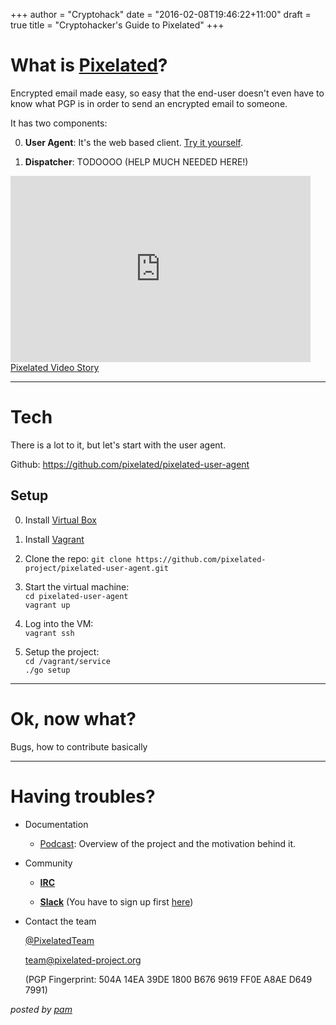 +++
author = "Cryptohack"
date = "2016-02-08T19:46:22+11:00"
draft = true
title = "Cryptohacker's Guide to Pixelated"
+++

# What is [Pixelated](https://pixelated-project.org/)?
  Encrypted email made easy, so easy that the end-user doesn't even have to know what PGP is in order to send an encrypted email to someone.

  It has two components:

  0. **User Agent**: It's the web based client. [Try it yourself](https://try.pixelated-project.org:8080/auth/login?next=%2F).

  0. **Dispatcher**: TODOOOO (HELP MUCH NEEDED HERE!)

  <iframe class="wistia_embed" name="wistia_embed" src="http://fast.wistia.net/embed/iframe/8tov3e9tnu" allowtransparency="true" frameborder="0" scrolling="no" width="480" height="298"></iframe><br/><a class="wistia-linkback" href="https://thoughtworks.wistia.com/medias/8tov3e9tnu">Pixelated Video Story</a>


-------------------------------------------------------------------------------------------
# Tech

  There is a lot to it, but let's start with the user agent.

  Github: https://github.com/pixelated/pixelated-user-agent


## Setup

  0. Install [Virtual Box](https://www.virtualbox.org/wiki/Downloads)

  0. Install [Vagrant](https://www.vagrantup.com/downloads.html)

  0. Clone the repo:
  ` git clone https://github.com/pixelated-project/pixelated-user-agent.git `

  0. Start the virtual machine:<br/>
  ` cd pixelated-user-agent ` <br/>
  `vagrant up`

  0. Log into the VM: <br/>
  ` vagrant ssh `

  0. Setup the project: <br/>
    `cd /vagrant/service`<br/>
    `./go setup`

-------------------------------------------------------------------------------------------

# Ok, now what?
  Bugs, how to contribute basically


-------------------------------------------------------------------------------------------
# Having troubles?

  - Documentation

    - [Podcast](https://soundcloud.com/thoughtworks/pixelated-why-secure-communication-is-essential): Overview of the project and the motivation behind it.



  - Community

    - [**IRC**](irc://irc.freenode.net/pixelated)

    - [**Slack**](https://cryptohack.slack.com/messages/pixelated/) (You have to sign up first [here](https://cryptohack.herokuapp.com/))

  - Contact the team

    [@PixelatedTeam](https://twitter.com/pixelatedteam)

    [team@pixelated-project.org](mailto:team@pixelated-project.org)

     (PGP Fingerprint: 504A 14EA 39DE 1800 B676 9619 FF0E A8AE D649 7991)


*posted by [pam](https://twitter.com/pamrucinque)*